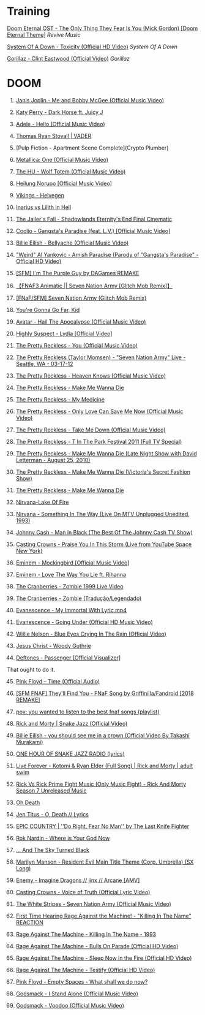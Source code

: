 
# Training

[Doom Eternal OST - The Only Thing They Fear Is You (Mick Gordon) [Doom Eternal Theme]](https://www.youtube.com/watch?v=kpnW68Q8ltc)
_Revive Music_

[System Of A Down - Toxicity (Official HD Video)](https://www.youtube.com/watch?v=iywaBOMvYLI)
_System Of A Down_

[Gorillaz - Clint Eastwood (Official Video)](https://www.youtube.com/watch?v=1V_xRb0x9aw)
_Gorillaz_


# DOOM

1.  [Janis Joplin - Me and Bobby McGee (Official Music Video)](https://www.youtube.com/watch?v=5Cg-j0X09Ag)

2.  [Katy Perry - Dark Horse ft. Juicy J](https://www.youtube.com/watch?v=0KSOMA3QBU0)

3.  [Adele - Hello (Official Music Video)](https://www.youtube.com/watch?v=YQHsXMglC9A)

4.  [Thomas Ryan Stovall | VADER](https://www.youtube.com/watch?v=63EAJJakvEU)

5.  [Pulp Fiction - Apartment Scene Complete](Crypto Plumber)

6.  [Metallica: One (Official Music Video)](https://www.youtube.com/watch?v=WM8bTdBs-cw)

7.  [The HU - Wolf Totem (Official Music Video)](https://www.youtube.com/watch?v=jM8dCGIm6yc)

8.  [Heilung Norupo [Official Music Video]](https://www.youtube.com/watch?v=64CACoHNBEI)

9.  [Vikings - Helvegen](https://www.youtube.com/watch?v=_UY3EKzvjeE)

10. [Inarius vs Lilith in Hell](https://www.youtube.com/watch?v=2gBC3sjlSGQ)

11. [The Jailer's Fall - Shadowlands Eternity's End Final Cinematic](https://www.youtube.com/watch?v=vdmOGTSWdj0)

12. [Coolio - Gangsta's Paradise (feat. L.V.) [Official Music Video]](https://www.youtube.com/watch?v=fPO76Jlnz6c)

13. [Billie Eilish - Bellyache (Official Music Video)](https://www.youtube.com/watch?v=gBRi6aZJGj4)

14. ["Weird" Al Yankovic - Amish Paradise (Parody of "Gangsta's Paradise" - Official HD Video)](https://www.youtube.com/watch?v=lOfZLb33uCg)

15. [[SFM] I`m The Purple Guy by DAGames REMAKE](https://www.youtube.com/watch?v=e8mcyw32aHI)

16. [【FNAF3 Animatic || Seven Nation Army [Glitch Mob Remix]】](https://www.youtube.com/watch?v=JmDp3xC5aVQ)

17. [[FNaF/SFM] Seven Nation Army (Glitch Mob Remix)](https://www.youtube.com/watch?v=cAdEpQEBFHo)

18. [You're Gonna Go Far, Kid](https://www.youtube.com/watch?v=weqK155M_4o)

19. [Avatar - Hail The Apocalypse (Official Music Video)](https://www.youtube.com/watch?v=zKe8jze56Vg)

20. [Highly Suspect - Lydia [Official Video]](https://www.youtube.com/watch?v=ev-bR9ii7Gs)

21. [The Pretty Reckless - You (Official Music Video)](https://www.youtube.com/watch?v=eUMwFaXTM3s)

22. [The Pretty Reckless (Taylor Momsen) - "Seven Nation Army" Live - Seattle, WA - 03-17-12](https://www.youtube.com/watch?v=E7ctBTBDQjs)

23. [The Pretty Reckless - Heaven Knows (Official Music Video)](https://www.youtube.com/watch?v=rHBxJCq99jA)

24. [The Pretty Reckless - Make Me Wanna Die](https://www.youtube.com/watch?v=txBfhpm1jI0)

25. [The Pretty Reckless - My Medicine](https://www.youtube.com/watch?v=cJMSDlWlfMM)

26. [The Pretty Reckless - Only Love Can Save Me Now (Official Music Video)](https://www.youtube.com/watch?v=hRAdR9ryTbk)

27. [The Pretty Reckless - Take Me Down (Official Music Video)](https://www.youtube.com/watch?v=BQpZv2r8fb4)

28. [The Pretty Reckless - T In The Park Festival 2011 (Full TV Special)](https://www.youtube.com/watch?v=gbqdghqH9K4)

29. [The Pretty Reckless - Make Me Wanna Die (Late Night Show with David Letterman - August 25, 2010)](https://www.youtube.com/watch?v=V4-B9TM0l-g)

30. [The Pretty Reckless - Make Me Wanna Die (Victoria's Secret Fashion Show)](https://www.youtube.com/watch?v=94JMBmS0d6o)

31. [The Pretty Reckless - Make Me Wanna Die](https://www.youtube.com/watch?v=dYeGw-bo430)

32. [Nirvana-Lake Of Fire](https://www.youtube.com/watch?v=b_741PwcOhE)

33. [Nirvana - Something In The Way (Live On MTV Unplugged Unedited, 1993)](https://www.youtube.com/watch?v=1YhR5UfaAzM)

34. [Johnny Cash - Man in Black (The Best Of The Johnny Cash TV Show)](https://www.youtube.com/watch?v=oDd32K-mOVw)

35. [Casting Crowns - Praise You In This Storm (Live from YouTube Space New York)](https://www.youtube.com/watch?v=MgpaULjZOl8)

36. [Eminem - Mockingbird [Official Music Video]](https://www.youtube.com/watch?v=S9bCLPwzSC0)

37. [Eminem - Love The Way You Lie ft. Rihanna](https://www.youtube.com/watch?v=uelHwf8o7_U)

38. [The Cranberries - Zombie 1999 Live Video](https://www.youtube.com/watch?v=8MuhFxaT7zo)

39. [The Cranberries - Zombie (Tradução/Legendado)](https://www.youtube.com/watch?v=8kQzrJHEehE)

40. [Evanescence - My Immortal With Lyric.mp4](https://www.youtube.com/watch?v=_GnCi80hn_Q)

41. [Evanescence - Going Under (Official HD Music Video)](https://www.youtube.com/watch?v=CdhqVtpR2ts)

42. [Willie Nelson - Blue Eyes Crying In The Rain (Official Video)](https://www.youtube.com/watch?v=JA644rSZX1A)

43. [Jesus Christ - Woody Guthrie](https://www.youtube.com/watch?v=EDS00Pnhkqk)

44. [Deftones - Passenger [Official Visualizer]](https://www.youtube.com/watch?v=IjainiB8mk4)

That ought to do it.

45. [Pink Floyd – Time (Official Audio)](https://www.youtube.com/watch?v=Qr0-7Ds79zo)

46. [[SFM FNAF] They'll Find You - FNaF Song by Griffinilla/Fandroid [2018 REMAKE]](https://www.youtube.com/watch?v=Dy4aMyXIzTU)

47. [pov: you wanted to listen to the best fnaf songs (playlist)](https://www.youtube.com/watch?v=24k0c3rbUng)

48. [Rick and Morty | Snake Jazz (Official Video)](https://www.youtube.com/watch?v=ahgcD1xjRiQ)

49. [Billie Eilish - you should see me in a crown (Official Video By Takashi Murakami)](https://www.youtube.com/watch?v=coLerbRvgsQ)

50. [ONE HOUR OF SNAKE JAZZ RADIO (lyrics)](https://www.youtube.com/watch?v=v26_pOpZDw0&t=5s)

51. [Live Forever - Kotomi & Ryan Elder (Full Song) | Rick and Morty | adult swim](https://www.youtube.com/watch?v=v26_pOpZDw0)

52. [Rick Vs Rick Prime Fight Music (Only Music Fight) - Rick And Morty Season 7 Unreleased Music](https://www.youtube.com/watch?v=v26_pOpZDw0)

53. [Oh Death](https://www.youtube.com/watch?v=v26_pOpZDw0)

54. [Jen Titus - O, Death // Lyrics](https://www.youtube.com/watch?v=v26_pOpZDw0)

55. [EPIC COUNTRY | ''Do Right, Fear No Man'' by The Last Knife Fighter](https://www.youtube.com/watch?v=v26_pOpZDw0)

56. [Rok Nardin - Where is Your God Now](https://www.youtube.com/watch?v=v26_pOpZDw0)

57. [... And The Sky Turned Black](https://www.youtube.com/watch?v=v26_pOpZDw0)

58. [Marilyn Manson - Resident Evil Main Title Theme (Corp. Umbrella) (SX Long)](https://www.youtube.com/watch?v=v26_pOpZDw0)

59. [Enemy - Imagine Dragons // jinx // Arcane [AMV]](https://www.youtube.com/watch?v=-Wde3mYaa_I)

666.  [Casting Crowns - Voice of Truth (Official Lyric Video)](https://www.youtube.com/watch?v=9cKm_mYVPQE)

7.  [The White Stripes - Seven Nation Army (Official Music Video)](https://www.youtube.com/watch?v=0J2QdDbelmY)

8.  [First Time Hearing Rage Against the Machine! - "Killing In The Name" REACTION](https://www.youtube.com/watch?v=W-LZ32_75z0)

9.  [Rage Against The Machine - Killing In The Name - 1993](https://www.youtube.com/watch?v=8de2W3rtZsA)

10. [Rage Against The Machine - Bulls On Parade (Official HD Video)](https://www.youtube.com/watch?v=3L4YrGaR8E4)

11. [Rage Against The Machine - Sleep Now in the Fire (Official HD Video)](https://www.youtube.com/watch?v=kl4wkIPiTcY)

12. [Rage Against The Machine - Testify (Official HD Video)](https://www.youtube.com/watch?v=Q3dvbM6Pias)

13. [Pink Floyd - Empty Spaces - What shall we do now?](https://www.youtube.com/watch?v=CLpR0oBOKWQ)

14. [Godsmack - I Stand Alone (Official Music Video)](https://www.youtube.com/watch?v=OYjZK_6i37M)

15. [Godsmack - Voodoo (Official Music Video)](https://www.youtube.com/watch?v=9SSUQxGjZZ4)